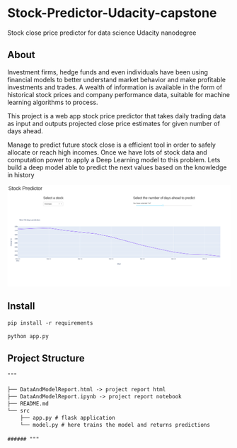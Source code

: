 # Stock-Predictor-Udacity-capstone
Stock close price predictor for data science Udacity nanodegree 



## About

Investment firms, hedge funds and even individuals have been using financial models to better understand market behavior and make profitable investments and trades. A wealth of information is available in the form of historical stock prices and company performance data, suitable for machine learning algorithms to process.

This project is a web app stock price predictor that takes daily trading data as input and outputs projected close price estimates for given number of days ahead.

Manage to predict future stock close is a efficient tool in order to safely allocate or reach high incomes. Once we have lots of stock data and computation power to apply a Deep Learning model to this problem. Lets build a deep model able to predict the next values based on the knowledge in history



![](SystemExample.png)

## Install 

```
pip install -r requirements
```

```
python app.py
```



## Project Structure

```
"""

├── DataAndModelReport.html -> project report html
├── DataAndModelReport.ipynb -> project report notebook
├── README.md 
└── src
    ├── app.py # flask application
    └── model.py # here trains the model and returns predictions

###### """
```

